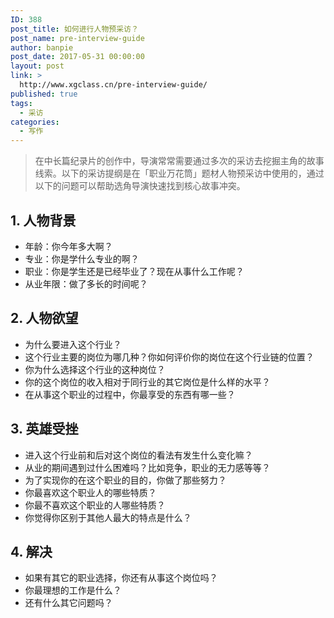 ```yaml
---
ID: 388
post_title: 如何进行人物预采访？
post_name: pre-interview-guide
author: banpie
post_date: 2017-05-31 00:00:00
layout: post
link: >
  http://www.xgclass.cn/pre-interview-guide/
published: true
tags:
  - 采访
categories:
  - 写作
---
```

> 在中长篇纪录片的创作中，导演常常需要通过多次的采访去挖掘主角的故事线索。以下的采访提纲是在「职业万花筒」题材人物预采访中使用的，通过以下的问题可以帮助选角导演快速找到核心故事冲突。

## 1\. 人物背景

*   年龄：你今年多大啊？
*   专业：你是学什么专业的啊？
*   职业：你是学生还是已经毕业了？现在从事什么工作呢？
*   从业年限：做了多长的时间呢？

## 2\. 人物欲望

*   为什么要进入这个行业？
*   这个行业主要的岗位为哪几种？你如何评价你的岗位在这个行业链的位置？
*   你为什么选择这个行业的这种岗位？
*   你的这个岗位的收入相对于同行业的其它岗位是什么样的水平？
*   在从事这个职业的过程中，你最享受的东西有哪一些？

## 3\. 英雄受挫

*   进入这个行业前和后对这个岗位的看法有发生什么变化嘛？
*   从业的期间遇到过什么困难吗？比如竞争，职业的无力感等等？
*   为了实现你的在这个职业的目的，你做了那些努力？
*   你最喜欢这个职业人的哪些特质？
*   你最不喜欢这个职业的人哪些特质？
*   你觉得你区别于其他人最大的特点是什么？

## 4\. 解决

*   如果有其它的职业选择，你还有从事这个岗位吗？
*   你最理想的工作是什么？
*   还有什么其它问题吗？